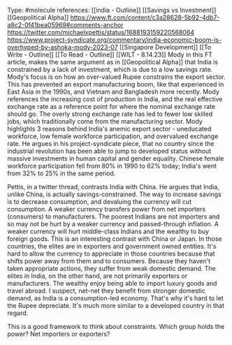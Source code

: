 Type: #molecule 
references: [[india - Outline]]
[[Savings vs Investment]]
[[Geopolitical Alpha]]
https://www.ft.com/content/c3a28628-5b92-4db7-a8c2-0f41bea05969#comments-anchor
https://twitter.com/michaelxpettis/status/1688193159220568064
https://www.project-syndicate.org/commentary/india-economic-boom-is-overhyped-by-ashoka-mody-2023-07
[[Singapore Development]]
[[To Write - Outline]]
[[To Read - Outline]]
[[WILT - 8.14.23]]
Mody in this FT article, makes the same argument as in [[Geopolitical Alpha]] that India is constrained by a lack of investment, which is due to a low savings rate. Mody's focus is on how an over-valued Rupee constrains the export sector. This has prevented an export manufacturing boom, like that experienced in East Asia in the 1990s, and Vietnam and Bangladesh more recently. Mody references the increasing cost of production in India, and the real effective exchange rate as a reference point for where the nominal exchange rate should go. The overly strong exchange rate has led to fewer low skilled jobs, which traditionally come from the manufacturing sector. Mody highlights 3 reasons behind India's anemic export sector - uneducated workforce, low female workforce participation, and overvalued exchange rate. He argues in his project-syndicate piece, that no country since the industrial revolution has been able to jump to developed status without massive investments in human capital and gender equality. Chinese female workforce participation fell from 80% in 1990 to 62% today; India's went from 32% to 25% in the same period. 

Pettis, in a twitter thread, contrasts India with China. He argues that India, unlike China, is actually savings-constrained. The way to increase savings is to decrease consumption, and devaluing the currency will cut consumption. A weaker currency transfers power from net importers (consumers) to manufacturers. The poorest Indians are not importers and so may not be hurt by a weaker currency and passed-through inflation. A weaker currency will hurt middle-class Indians and the wealthy to buy foreign goods. This is an interesting contrast with China or Japan. In those countries, the elites are in exporters and government owned entities. It's hard to allow the currency to appreciate in those countries because that shifts power away from them and to consumers. Because they haven't taken appropriate actions, they suffer from  weak domestic demand. The elites in India, on the other hand, are not primarily exporters or manufacturers. The wealthy enjoy being able to import luxury goods and travel abroad. I suspect, net-net they benefit from stronger domestic demand, as India is a consumption-led economy. That's why it's hard to let the Rupee depreciate. It's much more similar to a developed country in that regard. 

This is a good framework to think about constraints. Which group holds the power? Net importers or exporters?


